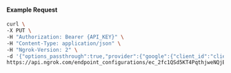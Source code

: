 <!-- Code generated for API Clients. DO NOT EDIT. -->

#### Example Request

```bash
curl \
-X PUT \
-H "Authorization: Bearer {API_KEY}" \
-H "Content-Type: application/json" \
-H "Ngrok-Version: 2" \
-d '{"options_passthrough":true,"provider":{"google":{"client_id":"client-id","client_secret":"client-secret","email_addresses":["alan@example.com"],"scopes":["profile","email","https://www.googleapis.com/auth/gmail.compose"]}}}' \
https://api.ngrok.com/endpoint_configurations/ec_2fc1QSd5KT4PqthjweNQjByJWg9/oauth
```
